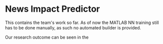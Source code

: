 # News Impact Predictor

This contains the team's work so far. 
As of now the MATLAB NN training still has to be done manually, as such no automated builder is provided.

Our research outcome can be seen in the 
